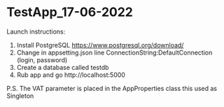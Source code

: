 # TestApp_17-06-2022
Launch instructions:
1. Install PostgreSQL https://www.postgresql.org/download/
2. Change in appsetting.json line ConnectionString:DefaultConnection (login, password)
3. Create a database called testdb
4. Rub app and go http://localhost:5000

P.S. The VAT parameter is placed in the AppProperties class this used as Singleton
